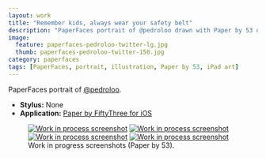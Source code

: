 ```yaml
---
layout: work
title: "Remember kids, always wear your safety belt"
description: "PaperFaces portrait of @pedroloo drawn with Paper by 53 on an iPad."
image: 
  feature: paperfaces-pedroloo-twitter-lg.jpg
  thumb: paperfaces-pedroloo-twitter-150.jpg
category: paperfaces
tags: [PaperFaces, portrait, illustration, Paper by 53, iPad art]
---
```


PaperFaces portrait of <a href="http://twitter.com/pedroloo">@pedroloo</a>.

* **Stylus:** None
* **Application:** [Paper by FiftyThree for iOS](http://www.fiftythree.com/paper)

<figure class="half">
	<a href="{{ site.url }}/images/paperfaces-pedroloo-process-1-lg.jpg"><img src="{{ site.url }}/images/paperfaces-pedroloo-process-1-600.jpg" alt="Work in process screenshot"></a>
	<a href="{{ site.url }}/images/paperfaces-pedroloo-process-2-lg.jpg"><img src="{{ site.url }}/images/paperfaces-pedroloo-process-2-600.jpg" alt="Work in process screenshot"></a>
	<a href="{{ site.url }}/images/paperfaces-pedroloo-process-3-lg.jpg"><img src="{{ site.url }}/images/paperfaces-pedroloo-process-3-600.jpg" alt="Work in process screenshot"></a>
	<a href="{{ site.url }}/images/paperfaces-pedroloo-process-4-lg.jpg"><img src="{{ site.url }}/images/paperfaces-pedroloo-process-4-600.jpg" alt="Work in process screenshot"></a>
	<figcaption>Work in progress screenshots (Paper by 53).</figcaption>
</figure>
